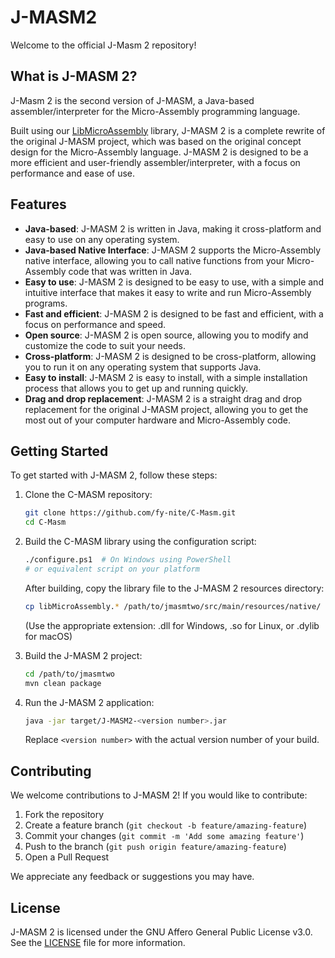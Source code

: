 # J-MASM2

Welcome to the official J-Masm 2 repository!

## What is J-MASM 2?

J-Masm 2 is the second version of J-MASM, a Java-based assembler/interpreter for the Micro-Assembly programming language.

Built using our [LibMicroAssembly](https://github.com/fy-nite/C-Masm) library, J-MASM 2 is a complete rewrite of the original J-MASM project, which was based on the original concept design for the Micro-Assembly language.
J-MASM 2 is designed to be a more efficient and user-friendly assembler/interpreter, with a focus on performance and ease of use.

## Features

- **Java-based**: J-MASM 2 is written in Java, making it cross-platform and easy to use on any operating system.
- **Java-based Native Interface**: J-MASM 2 supports the Micro-Assembly native interface, allowing you to call native functions from your Micro-Assembly code that was written in Java.
- **Easy to use**: J-MASM 2 is designed to be easy to use, with a simple and intuitive interface that makes it easy to write and run Micro-Assembly programs.
- **Fast and efficient**: J-MASM 2 is designed to be fast and efficient, with a focus on performance and speed.
- **Open source**: J-MASM 2 is open source, allowing you to modify and customize the code to suit your needs.
- **Cross-platform**: J-MASM 2 is designed to be cross-platform, allowing you to run it on any operating system that supports Java.
- **Easy to install**: J-MASM 2 is easy to install, with a simple installation process that allows you to get up and running quickly.
- **Drag and drop replacement**: J-MASM 2 is a straight drag and drop replacement for the original J-MASM project, allowing you to get the most out of your computer hardware and Micro-Assembly code.

## Getting Started

To get started with J-MASM 2, follow these steps:

1. Clone the C-MASM repository:
   ```bash
   git clone https://github.com/fy-nite/C-Masm.git
   cd C-Masm
   ```

2. Build the C-MASM library using the configuration script:
   ```bash
   ./configure.ps1  # On Windows using PowerShell
   # or equivalent script on your platform
   ```
   
   After building, copy the library file to the J-MASM 2 resources directory:
   ```bash
   cp libMicroAssembly.* /path/to/jmasmtwo/src/main/resources/native/
   ```
   (Use the appropriate extension: .dll for Windows, .so for Linux, or .dylib for macOS)

3. Build the J-MASM 2 project:
   ```bash
   cd /path/to/jmasmtwo
   mvn clean package
   ```

4. Run the J-MASM 2 application:
   ```bash
   java -jar target/J-MASM2-<version number>.jar
   ```
   Replace `<version number>` with the actual version number of your build.

## Contributing

We welcome contributions to J-MASM 2! If you would like to contribute:

1. Fork the repository
2. Create a feature branch (`git checkout -b feature/amazing-feature`)
3. Commit your changes (`git commit -m 'Add some amazing feature'`)
4. Push to the branch (`git push origin feature/amazing-feature`)
5. Open a Pull Request

We appreciate any feedback or suggestions you may have.

## License

J-MASM 2 is licensed under the GNU Affero General Public License v3.0. See the [LICENSE](LICENSE) file for more information.